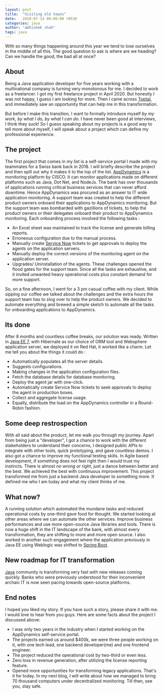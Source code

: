 ```yaml
---
layout: post
title:  "Visiting old towns"
date:   2020-07-14 00:00:00 +0530
categories: java
author: "abhishek shah"
tags: java
---
```



With so many things happening around this year we tend to lose ourselves in the middle of all this. The good question to ask is where are we heading? Can we handle the good, the bad all at once?

## About

Being a Java application developer for five years working with a multinational company is turning very monotonous for me. I decided to work as a freelancer. I got my first freelance project in April 2020. But honestly I was not happy, I guess I am looking for more. Then I came across [Toptal](https://www.toptal.com), and immediately saw an opportunity that can help me in this transformation. 

But before I make this transition, I want to formally introduce myself *by my work, by what I do, by what I can do*. I have never been good at interviews, I think they suck! So I guess speaking about my projects is a good way to tell more about myself, I will speak about a project which can define my professional experience. 

## The project

The first project that comes in my list is a self-service portal I made with my teammates for a Swiss bank back in 2018. I will briefly describe the project and then spill out why it makes it to the top of the list. [AppDynamics](https://www.appdynamics.com/) is a monitoring platform by CISCO. It can monitor applications made on different platforms such as Java, Dot Net, and NodeJs. The bank has over thousands of applications running critical business services that can never afford downtime. Hence AppDynamics was procured as an answer to IT wide application monitoring. A support team was created to help the different product owners onboard their applications to AppDynamics monitoring. But the support team was bombarded with gazillions of tickets, to help the product owners or their delegates onboard their product to AppDynamics monitoring. Each onboarding process involved the following tasks :
* An Excel sheet was maintained to track the license and generate billing reports.
* Erroneous configuration due to the manual process.
* Manually create [Service Now](https://www.servicenow.com/) tickets to get approvals to deploy the agents on the application servers.
* Manually deploy the correct versions of the monitoring agent on the application server.
* Upgrades/ Uninstallation of the agents.
These challenges opened the flood gates for the support team. Since all the tasks are exhaustive, and it invited unwanted heavy operational costs plus constant demand for more support.

So, on a fine afternoon, I went for a 3 pm casual coffee with my client. While sipping our coffee we talked about the challenges and the extra hours the support team has to slog over to help the product owners. We decided to automate everything and brewed a simple sketch to automate all the tasks for onboarding applications to AppDynamics.

## Its done

After 8 months and countless coffee breaks, our solution was ready. Written in [Java EE 7](https://www.toptal.com/java-ee), with Hibernate as our choice of ORM tool and Websphere application server, we deployed it on Red Hat, it worked like a charm. Let me tell you about the things it could do :
* Automatically populates all the server details.
* Suggests configurations.
* Making changes in the application configuration files.
* Fetch the database details for database monitoring.
* Deploy the agent jar with one-click.
* Automatically create Service Now tickets to seek approvals to deploy the agent in production boxes. 
* Collect and aggregate license usage. 
* Equally, distribute the load on the AppDynamics controller in a Round-Robin fashion.

## Some deep restrospection

With all said about the product, let me walk you through my journey. Apart from being just a "developer", I got a chance to work with the different stakeholders to understand their concerns, I designed public APIs to integrate with other tools, quick prototyping, and gave countless demos. I also got a chance to improve my functional testing skills. In Agile based development, if something does not feel right then I would trust my instincts. There is almost *no wrong or right*, just a dance between better and the best. We achieved the best with continuous improvement. This project transformed me from just a backend Java developer to something more. It defined me who I am today and what my client thinks of me.

## What now?

A running solution which automated the mundane tasks and reduced operational costs by one-third gave food for thought. We started looking at other areas where we can automate the other services. Improve business performances and use more open-source Java libraries and tools. There is now a huge shift in the IT landscape of the bank, with almost every transformation, they are shifting to more and more open source. I also worked in another such engagement where the application previously in Java EE using Weblogic was shifted to [Spring Boot](https://www.toptal.com/spring-boot). 

## New roadmap for IT transformation

[Java](https://www.toptal.com/java) community is transforming very fast with new releases coming quickly. Banks who were previously understood for their inconvenient archaic IT is now seen pacing towards open-source platforms. 

## End notes

I hoped you liked my story. If you have such a story, please share it with me. I would love to hear from you guys.  Here are some facts about the project I discussed above:
* I was only two years in the industry when I started working on the AppDynamics self-service portal.
* The projects earned us around $400k, we were three people working on it, with one tech lead, one backend developer(me) and one frontend engineer.
* The project reduced the operational cost by two-third or even less.
* Zero loss in revenue generation, after utilizing the license reporting feature.
* Opened more opportunities for transforming legacy applications.
That's it for today. In my next blog, I will write about how we managed to bring 70 thousand computers under decentralized monitoring. Till then, see you, stay safe. 
